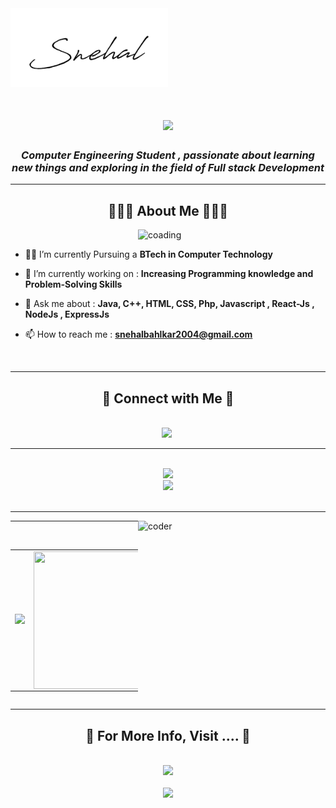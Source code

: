 




<img src="./header1.png" alt="Header" width="50%" height="50%">



<h1 align="center">
    <img src="https://readme-typing-svg.herokuapp.com/?font=Righteous&size=35&center=true&vCenter=true&width=500&height=70&duration=4000&lines=Hi+!+👋;+I'm+Snehal+Bahalkar+!!;" />
</h1>

<h3 align="center"><i> Computer Engineering Student , passionate about learning new things and exploring in the field of Full stack Development</i></h3>
<hr/>
<h2 align="center"><b>👨🏻‍💻 About Me 👨🏻‍💻</b></h2>
<img align="right" width=300 alt="coading" src="./sample.gif">
<br/>

<div align="left">
    
- 👨‍🎓 I’m currently Pursuing a **BTech in Computer Technology** <br>
    


- 🔭 I’m currently working on : **Increasing  Programming knowledge and Problem-Solving Skills** <br>
 
- 💬 Ask me about : **Java, C++, HTML, CSS, Php, Javascript , React-Js , NodeJs , ExpressJs** <br>
 
- 📫 How to reach me : **<a href="mailto: snehalbahalkar2004@gmail.com">snehalbahlkar2004@gmail.com</a>** <br>

</div>
<br>
<hr/>

<h2 align="center"><b>🔗 Connect with Me 🔗</b></h2>
<br/>
<div align="center">
    <a href="https://www.linkedin.com/in/snehal-bahalkar/" target="blank"><img src="https://skillicons.dev/icons?i=linkedin" /></a>&nbsp;
    
    
</div>
<hr/>

<br/>
<div align="center">
    <img src="https://skillicons.dev/icons?i=html,css,javascript,react,nodejs,php" /><br/>
    <img src="https://skillicons.dev/icons?i=java,cpp,mysql,github,vscode" /><br/>
</div>
<br/>
<hr/>






 
       
        
</td>
<td><img style="float:right" width=300 height=250 alt="coder" src="./coder.gif"></td>
</tr>
</table>
</div>
<hr/>


<br>
<div align=center style="display:flex;">
<table>
<tr>
<td>  
    
![](https://github-contributor-stats.vercel.app/api?username=snehal2004&limit=5&theme=vision-friendly-dark&combine_all_yearly_contributions=true)

</td>
<td><img style="float:right" src="https://c.tenor.com/Rft05nnPfpgAAAAM/sewa-rumah-nak-baya-bile.gif" width=300 height=220/></td>
</tr>
</table>
</div>
<hr/>


<h2 align="center"><b>💼 For More Info, Visit .... 💼</b></h2>
<br>
<div align="center">
    <a href="https://snehal2004.github.io/Portfolio-app/" target="_blank">
        <img src="https://img.shields.io/badge/Portfolio-FF480E?style=for-the-badge&logo=todoist&logoColor=white" target="_blank" />
    </a>
    <br><br>
    <img src="https://github.com/rajput2107/rajput2107/blob/master/Assets/Handshake.gif" height="33px" />
</div>

